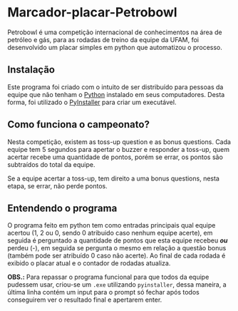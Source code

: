 # Marcador-placar-Petrobowl
Petrobowl é uma competição internacional de conhecimentos na área de petróleo e gás, para as rodadas de treino da equipe da UFAM, foi desenvolvido um placar simples em python que automatizou o processo.

## Instalação
Este programa foi criado com o intuito de ser distribuído para pessoas da equipe que não tenham o [Python](https://www.python.org/) instalado em seus computadores. Desta forma, foi utilizado o [PyInstaller](http://www.pyinstaller.org/) para criar um executável.

## Como funciona o campeonato?
Nesta competição, existem as toss-up question e as bonus questions. Cada equipe tem 5 segundos para apertar o buzzer e responder a toss-up, quem acertar recebe uma quantidade de pontos, porém se errar, os pontos são subtraídos do total da equipe.

Se a equipe acertar a toss-up, tem direito a uma bonus questions, nesta etapa, se errar, não perde pontos.

## Entendendo o programa
O programa feito em python tem como entradas principais qual equipe acertou (1, 2 ou 0, sendo 0 atribuido caso nenhum equipe acerte), em seguida é perguntado a quantidade de pontos que esta equipe recebeu _**ou**_ perdeu (-), em seguida se pergunta o mesmo em relação a questão bonus (também pode ser atribuído 0 caso não acerte). Ao final de cada rodada é exibido o placar atual e o contador de rodadas atualiza.

**OBS.:** Para repassar o programa funcional para que todos da equipe pudessem usar, criou-se um `.exe` utilizando `pyinstaller`, dessa maneira, a última linha contém um input para o prompt só fechar após todos conseguirem ver o resultado final e apertarem enter.
